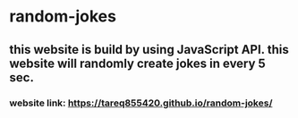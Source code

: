 # random-jokes

## this website is build by using JavaScript API. this website will randomly create jokes in every 5 sec. 
### website link: https://tareq855420.github.io/random-jokes/